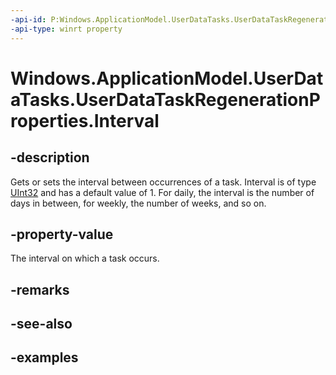 ```yaml
---
-api-id: P:Windows.ApplicationModel.UserDataTasks.UserDataTaskRegenerationProperties.Interval
-api-type: winrt property
---
```


<!-- Property syntax.
public int Interval { get;  set; }
-->

# Windows.ApplicationModel.UserDataTasks.UserDataTaskRegenerationProperties.Interval

## -description
Gets or sets the interval between occurrences of a task. Interval is of type [UInt32](https://msdn.microsoft.com/library/system.uint32.aspx) and has a default value of 1. For daily, the interval is the number of days in between, for weekly, the number of weeks, and so on.

## -property-value
The interval on which a task occurs.

## -remarks

## -see-also

## -examples
